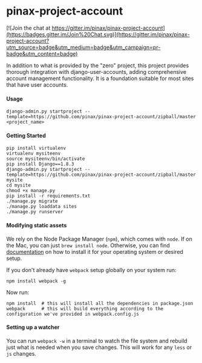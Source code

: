 # pinax-project-account

[![Join the chat at https://gitter.im/pinax/pinax-project-account](https://badges.gitter.im/Join%20Chat.svg)](https://gitter.im/pinax/pinax-project-account?utm_source=badge&utm_medium=badge&utm_campaign=pr-badge&utm_content=badge)

In addition to what is provided by the "zero" project, this project provides
thorough integration with django-user-accounts, adding comprehensive account
management functionality. It is a foundation suitable for most sites that have
user accounts.


#### Usage

```
django-admin.py startproject --template=https://github.com/pinax/pinax-project-account/zipball/master <project_name>
```

#### Getting Started

```
pip install virtualenv
virtualenv mysiteenv
source mysiteenv/bin/activate
pip install Django==1.8.3
django-admin.py startproject --template=https://github.com/pinax/pinax-project-account/zipball/master mysite
cd mysite
chmod +x manage.py
pip install -r requirements.txt
./manage.py migrate
./manage.py loaddata sites
./manage.py runserver
```

#### Modifying static assets

We rely on the Node Package Manager (`npm`), which comes with `node`. If on the
Mac, you can just `brew install node`. Otherwise, you can find [documentation](https://docs.npmjs.com/getting-started/installing-node)
on how to install it for your operating system or desired setup.

If you don't already have `webpack` setup globally on your system run:

```
npm install webpack -g
```

Now run:

```
npm install  # this will install all the dependencies in package.json
webpack      # this will build everything according to the configuration we've provided in webpack.config.js
```

#### Setting up a watcher

You can run `webpack -w` in a terminal to watch the file system and rebuild just
what is needed when you save changes. This will work for any `less` or `js`
changes.
